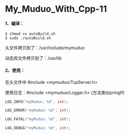 # My_Muduo_With_Cpp-11

#### 1、编译：

```
$ chmod +x autoBuild.sh
$ sudo ./autoBuild.sh
```

头文件拷贝到了：/usr/include/mymuduo

动态库文件拷贝到了：/usr/lib

#### 2、使用：

在头文件中 #include <mymuduo/TcpServer.h>

使用日志：#include <mymuduo/Logger.h>	(方法类似pringtf)

```c++
LOG_INFO("myMuduo: %d", int);

LOG_ERROR("myMuduo: %d", int);

LOG_FATAL("myMuduo: %d", int);

LOG_DEBUG("myMuduo: %d", int);
```





